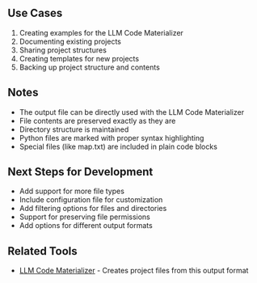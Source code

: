 ## Use Cases

1. Creating examples for the LLM Code Materializer
2. Documenting existing projects
3. Sharing project structures
4. Creating templates for new projects
5. Backing up project structure and contents

## Notes

- The output file can be directly used with the LLM Code Materializer
- File contents are preserved exactly as they are
- Directory structure is maintained
- Python files are marked with proper syntax highlighting
- Special files (like map.txt) are included in plain code blocks

## Next Steps for Development

- Add support for more file types
- Include configuration file for customization
- Add filtering options for files and directories
- Support for preserving file permissions
- Add options for different output formats

## Related Tools

- [LLM Code Materializer](link-to-materializer) - Creates project files from this output format
